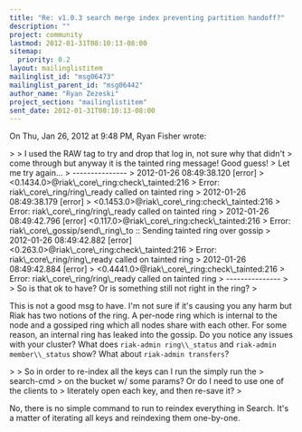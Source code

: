 ```yaml
---
title: "Re: v1.0.3 search merge index preventing partition handoff?"
description: ""
project: community
lastmod: 2012-01-31T08:10:13-08:00
sitemap:
  priority: 0.2
layout: mailinglistitem
mailinglist_id: "msg06473"
mailinglist_parent_id: "msg06442"
author_name: "Ryan Zezeski"
project_section: "mailinglistitem"
sent_date: 2012-01-31T08:10:13-08:00
---
```



On Thu, Jan 26, 2012 at 9:48 PM, Ryan Fisher wrote:

&gt;
&gt; I used the RAW tag to try and drop that log in, not sure why that didn't
&gt; come through but anyway it is the tainted ring message! Good guess!
&gt; Let me try again...
&gt; ---------------
&gt; 2012-01-26 08:49:38.120 [error]
&gt; &lt;0.1434.0&gt;@riak\\_core\\_ring:check\\_tainted:216
&gt; Error: riak\\_core\\_ring/ring\\_ready called on tainted ring
&gt; 2012-01-26 08:49:38.179 [error]
&gt; &lt;0.1453.0&gt;@riak\\_core\\_ring:check\\_tainted:216
&gt; Error: riak\\_core\\_ring/ring\\_ready called on tainted ring
&gt; 2012-01-26 08:49:42.796 [error] &lt;0.117.0&gt;@riak\\_core\\_ring:check\\_tainted:216
&gt; Error: riak\\_core\\_gossip/send\\_ring\\_to :: Sending tainted ring over gossip
&gt; 2012-01-26 08:49:42.882 [error] &lt;0.263.0&gt;@riak\\_core\\_ring:check\\_tainted:216
&gt; Error: riak\\_core\\_ring/ring\\_ready called on tainted ring
&gt; 2012-01-26 08:49:42.884 [error]
&gt; &lt;0.4441.0&gt;@riak\\_core\\_ring:check\\_tainted:216
&gt; Error: riak\\_core\\_ring/ring\\_ready called on tainted ring
&gt; ---------------
&gt;
&gt; So is that ok to have? Or is something still not right in the ring?
&gt;

This is not a good msg to have. I'm not sure if it's causing you any harm
but Riak has two notions of the ring. A per-node ring which is internal to
the node and a gossiped ring which all nodes share with each other. For
some reason, an internal ring has leaked into the gossip. Do you notice
any issues with your cluster? What does `riak-admin ring\\_status` and
`riak-admin member\\_status` show? What about `riak-admin transfers`?


&gt;
&gt; So in order to re-index all the keys can I run the simply run the
&gt; search-cmd
&gt; on the bucket w/ some params? Or do I need to use one of the clients to
&gt; literately open each key, and then re-save it?
&gt;

No, there is no simple command to run to reindex everything in Search.
 It's a matter of iterating all keys and reindexing them one-by-one.
